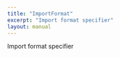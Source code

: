 ```yaml
---
title: "ImportFormat"
excerpt: "Import format specifier"
layout: manual
---
```


Import format specifier





